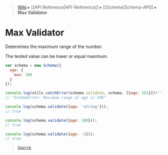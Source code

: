 > [Wiki](Home) ▸ [[API Reference|API-Reference]] ▸ [[Schema|Schema-API]] ▸ **Max Validator**

# Max Validator

Determines the maximum range of the number.

The tested value can be lower or equal maximum.

```javascript
var schema = new Schema({
  age: {
    max: 200
  }
});

console.log(utils.catchError(schema.validate, schema, [{age: 201}])+'');
// "SchemaError: Maximum range of age is 200"

console.log(schema.validate({age: 'string'}));
// true

console.log(schema.validate({age: 200}));
// true

console.log(schema.validate({age: -5}));
// true
```

> [`Source`](/Neft-io/neft/blob/8a7d1218650a3ad43d88cdbda24dae5a72a732ea/src/schema/validators/max.litcoffee)

